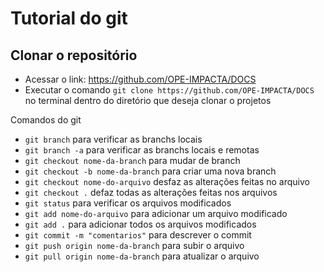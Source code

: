 # Tutorial do git

## Clonar o repositório
- Acessar o link: https://github.com/OPE-IMPACTA/DOCS
- Executar o comando `git clone https://github.com/OPE-IMPACTA/DOCS` no terminal dentro do diretório que deseja clonar o projetos

Comandos do git
- `git branch` para verificar as branchs locais
- `git branch -a` para verificar as branchs locais e remotas
- `git checkout nome-da-branch` para mudar de branch
- `git checkout -b nome-da-branch` para criar uma nova branch
- `git checkout nome-do-arquivo` desfaz as alterações feitas no arquivo
- `git checkout .` defaz todas as alterações feitas nos arquivos
- `git status` para verificar os arquivos modificados
- `git add nome-do-arquivo` para adicionar um arquivo modificado
- `git add .` para adicionar todos os arquivos modificados
- `git commit -m "comentarios"` para descrever o commit
- `git push origin nome-da-branch` para subir o arquivo
- `git pull origin nome-da-branch` para atualizar o arquivo
